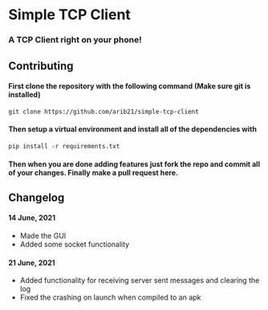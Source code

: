 # Simple TCP Client
### A TCP Client right on your phone!

## Contributing

#### First clone the repository with the following command (Make sure git is installed)
`git clone https://github.com/arib21/simple-tcp-client`

#### Then setup a virtual environment and install all of the dependencies with 
`pip install -r requirements.txt`

#### Then when you are done adding features just fork the repo and commit all of your changes. Finally make a pull request here.

## Changelog

#### 14 June, 2021
 - Made the GUI
 - Added some socket functionality

#### 21 June, 2021
 - Added functionality for receiving server sent messages and clearing the log
 - Fixed the crashing on launch when compiled to an apk
